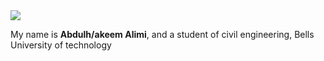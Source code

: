 <!Doctype>
<html>
 <head>
  <title>::..my first page..::</title>
 </head>

 <body>
   <img src= "hakeem.png">
 <p> My name is <b>Abdulh/akeem Alimi</b>,
  and a student of civil engineering,
  Bells University of technology</p>
</body>
</html>

